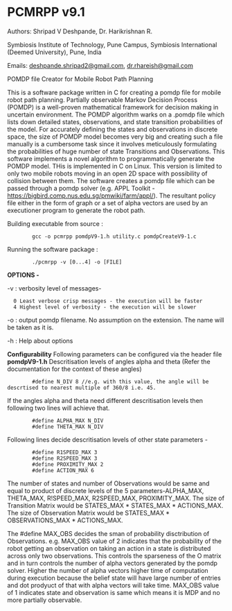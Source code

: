 # PCMRPP v9.1

Authors: Shripad V Deshpande, Dr. Harikrishnan R. 

Symbiosis Institute of Technology, Pune Campus, Symbiosis International (Deemed University), Pune, India

Emails: deshpande.shripad2@gmail.com, dr.rhareish@gmail.com

POMDP file Creator for Mobile Robot Path Planning

This is a software package written in C for creating a pomdp file for mobile robot path planning. Partially observable Markov Decision Process (POMDP) is a well-proven mathematical framework for decision making in uncertain environment. The POMDP algorithm warks on a .pomdp file which lists down detailed states, observations, and state transition probabilities of the model. For accurately defining the states and observations in discrete space, the size of POMDP model becomes very big and creating such a file manually is a cumbersome task since it involves meticulously formulating the probabilities of huge number of state Transitions and Observations.
This software implements a novel algorithm to programmatically generate the POMDP model. THis is implemented in C on Linux. This version is limited to only two mobile robots moving in an open 2D space with possibility of collision between them. The software creates a pomdp file which can be passed through a pomdp solver (e.g. APPL Toolkit - https://bigbird.comp.nus.edu.sg/pmwiki/farm/appl/). The resultant policy file either in the form of graph or a set of alpha vectors are used by an executioner program to generate the robot path.

Building executable from source :

            gcc -o pcmrpp pomdpV9-1.h utility.c pomdpCreateV9-1.c 

Running the software package :

            ./pcmrpp -v [0...4] -o [FILE]

**OPTIONS -**

-v : verbosity level of messages-

      0 Least verbose crisp messages - the execution will be faster
      4 Highest level of verbosity - the execution will be slower

-o : output pomdp filename. No assumption on the extension. The name will be taken as it is.

-h : Help about options

**Configurability**
Following parameters can be configured via the header file **pomdpV9-1.h**
Descritisation levels of angles alpha and theta (Refer the documentation for the context of these angles)

            #define N_DIV 8 //e.g. with this value, the angle will be descrtised to nearest multiple of 360/8 i.e. 45.
            
If the angles alpha and theta need different descritisation levels then following two lines will achieve that.

            #define ALPHA_MAX N_DIV
            #define THETA_MAX N_DIV
            
Following lines decide descritisation levels of other state parameters -

            #define R1SPEED_MAX 3
            #define R2SPEED_MAX 3
            #define PROXIMITY_MAX 2
            #define ACTION_MAX 6
            
The number of states and number of Observations would be same and equal to product of discrete levels of the 5 parameters-ALPHA_MAX, THETA_MAX, R!SPEED_MAX, R2SPEED_MAX, PROXIMITY_MAX. The size of Transition Matrix would be STATES_MAX * STATES_MAX * ACTIONS_MAX. The size of Observation Matrix would be STATES_MAX * OBSERVATIONS_MAX * ACTIONS_MAX.

The #define MAX_OBS decides the sman of probability disctribution of Observations. e.g. MAX_OBS value of 2 indicates that the probability of the robot getting an observation on taking an action in a state is distributed across only two observations. This controls the sparseness of the O matrix and in turn controls the number of alpha vectors generated by the pomdp solver. Higher the number of alpha vectors higher time of computation during execution because the belief state will have large number of entries and dot prodyuct of that with alpha vectors will take time.
MAX_OBS value of 1 indicates state and observation is same which means it is MDP and no more partially observable.
